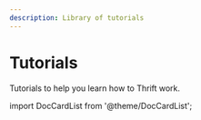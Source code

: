 ```yaml
---
description: Library of tutorials
---
```


# Tutorials

Tutorials to help you learn how to Thrift work.

import DocCardList from '@theme/DocCardList';

<DocCardList />
